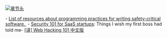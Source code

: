 [![章节头](https://parg.co/UGo)](https://parg.co/b4z) 
  

﻿- [List of resources about programming practices for writing safety-critical software. ](https://github.com/stanislaw/awesome-safety-critical) - [Security 101 for SaaS startups](https://github.com/forter/security-101-for-saas-startups): Things I wish my first boss had told me- [[译] Web Hacking 101 中文版](https://github.com/wizardforcel/web-hacking-101-zh)

 